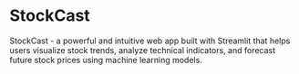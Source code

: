 # StockCast
StockCast - a powerful and intuitive web app built with Streamlit that helps users visualize stock trends, analyze technical indicators, and forecast future stock prices using machine learning models.
